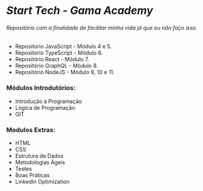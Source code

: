 # *Start Tech - Gama Academy*

###### Repositório com a finalidade de facilitar minha vida já que eu não faço isso.

* Repositorio JavaScript - Módulo 4 e 5.
* Repositorio TypeScript - Módulo 6.
* Repositório React - Módulo 7.
* Repositório GraphQL - Módulo 8.
* Repositório NodeJS - Módulo 9, 10 e 11.

### Módulos Introdutórios:

* Introdução à Programação
* Lógica de Programação
* GIT

### Modulos Extras: 

* HTML
* CSS
* Estrutura de Dados
* Metodologias Ágeis
* Testes
* Boas Práticas
* LinkedIn Optimization
